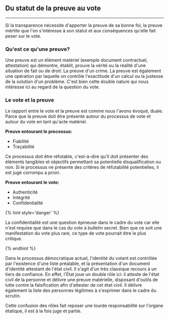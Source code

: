 ## Du statut de la preuve au vote
---
Si la transparence nécessite d'apporter la preuve de sa bonne foi, la preuve mértite que l'on s'intéresse à son statut et aux conséquences qu'elle fait peser sur le vote.

### Qu'est ce qu'une preuve?

Une preuve est un élément matériel (exemple document contractuel, attestation) qui démontre, établit, prouve la vérité ou la réalité d'une situation de fait ou de droit: La preuve d'un crime.
La preuve est également une opération par laquelle on contrôle l'exactitude d'un calcul ou la justesse de la solution d'un problème.
C'est bien cette double nature qui nous intéresse ici au regard de la question du vote.

### Le vote et la preuve

Le rapport entre le vote et la preuve est comme nous l'avons évoqué, duale. Parce que la preuve doit être présente autour du processus de vote et autour du vote en tant qu'acte matériel.

**Preuve entourant le processus:** 
* Fiabilité
* Traçabilité

Ce processus doit être réfutable, c'est-à-dire qu'il doit présenter des éléments tangibles et objectifs permettant sa potentielle disqualification ou non.
Si le processus ne présente des critères de réfutabilité potentielles, il est jugé corrompu a priori.

**Preuve entourant le vote:** 
* Authenticité
* Intégrité
* Confidentialité

{% hint style='danger' %}

La confidentialité est une question épineuse dans le cadre du vote car elle n'est requise que dans le cas du vote à bulletin secret. 
Bien que ce soit une manifestation du vote plus rare, ce type de vote pourrait être le plus critique.

{% endhint %}

Dans le processus démocratique actuel, l'identité du votant est contrôlée par l'existence d'une liste préalable, et la présentation d'un document d'identité attestant de l'état civil. 
Il s'agit d'un très classique recours à un tiers de confiance. En effet, l'État joue un double rôle ici: il atteste de l'état civil de la personne et délivre une preuve matérielle, disposant d'outils de lutte contre la falsification afin d'attester de cet état civil. Il délivre également la liste des personnes légitimes à s'exprimer dans le cadre du scrutin.

Cette confusion des rôles fait reposer une lourde responsabilité sur l'organe étatique, il est à la fois juge et partie.

